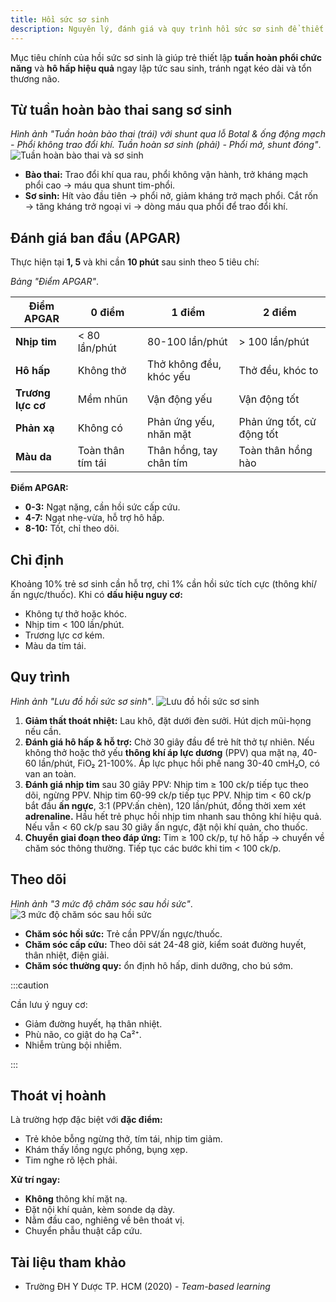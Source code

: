 ```yaml
---
title: Hồi sức sơ sinh
description: Nguyên lý, đánh giá và quy trình hồi sức sơ sinh để thiết lập tuần hoàn và hô hấp chức năng.
---
```


Mục tiêu chính của hồi sức sơ sinh là giúp trẻ thiết lập **tuần hoàn phổi chức năng** và **hô hấp hiệu quả** ngay lập tức sau sinh, tránh ngạt kéo dài và tổn thương não.

## Từ tuần hoàn bào thai sang sơ sinh

_Hình ảnh "Tuần hoàn bào thai (trái) với shunt qua lỗ Botal & ống động mạch - Phổi không trao đổi khí. Tuần hoàn sơ sinh (phải) - Phổi mở, shunt đóng"_.
![Tuần hoàn bào thai và sơ sinh](./_images/hoi-suc-so-sinh/tuan-hoan-bao-thai-va-tuan-hoan-so-sinh.jpeg)

- **Bào thai:** Trao đổi khí qua rau, phổi không vận hành, trở kháng mạch phổi cao → máu qua shunt tim-phổi.
- **Sơ sinh:** Hít vào đầu tiên → phổi nở, giảm kháng trở mạch phổi. Cắt rốn → tăng kháng trở ngoại vi → dòng máu qua phổi để trao đổi khí.

## Đánh giá ban đầu (APGAR)

Thực hiện tại **1, 5** và khi cần **10 phút** sau sinh theo 5 tiêu chí:

_Bảng "Điểm APGAR"_.

| Điểm APGAR        | 0 điểm            | 1 điểm                  | 2 điểm                    |
| ----------------- | ----------------- | ----------------------- | ------------------------- |
| **Nhịp tim**      | < 80 lần/phút     | 80-100 lần/phút         | > 100 lần/phút            |
| **Hô hấp**        | Không thở         | Thở không đều, khóc yếu | Thở đều, khóc to          |
| **Trương lực cơ** | Mềm nhũn          | Vận động yếu            | Vận động tốt              |
| **Phản xạ**       | Không có          | Phản ứng yếu, nhăn mặt  | Phản ứng tốt, cử động tốt |
| **Màu da**        | Toàn thân tím tái | Thân hồng, tay chân tím | Toàn thân hồng hào        |

**Điểm APGAR:**

- **0-3:** Ngạt nặng, cần hồi sức cấp cứu.
- **4-7:** Ngạt nhẹ-vừa, hỗ trợ hô hấp.
- **8-10:** Tốt, chỉ theo dõi.

## Chỉ định

Khoảng 10% trẻ sơ sinh cần hỗ trợ, chỉ 1% cần hồi sức tích cực (thông khí/ấn ngực/thuốc). Khi có **dấu hiệu nguy cơ:**

- Không tự thở hoặc khóc.
- Nhịp tim < 100 lần/phút.
- Trương lực cơ kém.
- Màu da tím tái.

## Quy trình

_Hình ảnh "Lưu đồ hồi sức sơ sinh"_.
![Lưu đồ hồi sức sơ sinh](./_images/hoi-suc-so-sinh/luu-do-hoi-suc-so-sinh.jpeg)

1. **Giảm thất thoát nhiệt:** Lau khô, đặt dưới đèn sưởi. Hút dịch mũi-họng nếu cần.
2. **Đánh giá hô hấp & hỗ trợ:** Chờ 30 giây đầu để trẻ hít thở tự nhiên. Nếu không thở hoặc thở yếu **thông khí áp lực dương** (PPV) qua mặt nạ, 40-60 lần/phút, FiO₂ 21-100%. Áp lực phục hồi phế nang 30-40 cmH₂O, có van an toàn.
3. **Đánh giá nhịp tim** sau 30 giây PPV: Nhịp tim ≥ 100 ck/p tiếp tục theo dõi, ngừng PPV. Nhịp tim 60-99 ck/p tiếp tục PPV. Nhịp tim < 60 ck/p bắt đầu **ấn ngực**, 3:1 (PPV:ấn chèn), 120 lần/phút, đồng thời xem xét **adrenaline.** Hầu hết trẻ phục hồi nhịp tim nhanh sau thông khí hiệu quả. Nếu vẫn < 60 ck/p sau 30 giây ấn ngực, đặt nội khí quản, cho thuốc.
4. **Chuyển giai đoạn theo đáp ứng:** Tim ≥ 100 ck/p, tự hô hấp → chuyển về chăm sóc thông thường. Tiếp tục các bước khi tim < 100 ck/p.

## Theo dõi

_Hình ảnh "3 mức độ chăm sóc sau hồi sức"_.
![3 mức độ chăm sóc sau hồi sức](./_images/hoi-suc-so-sinh/3-muc-do-cham-soc-sau-hoi-suc.jpeg)

- **Chăm sóc hồi sức:** Trẻ cần PPV/ấn ngực/thuốc.
- **Chăm sóc cấp cứu:** Theo dõi sát 24-48 giờ, kiểm soát đường huyết, thân nhiệt, điện giải.
- **Chăm sóc thường quy:** ổn định hô hấp, dinh dưỡng, cho bú sớm.

:::caution

Cần lưu ý nguy cơ:

- Giảm đường huyết, hạ thân nhiệt.
- Phù não, co giật do hạ Ca²⁺.
- Nhiễm trùng bội nhiễm.

:::

## Thoát vị hoành

Là trường hợp đặc biệt với **đặc điểm:**

- Trẻ khỏe bỗng ngừng thở, tím tái, nhịp tim giảm.
- Khám thấy lồng ngực phồng, bụng xẹp.
- Tim nghe rõ lệch phải.

**Xử trí ngay:**

- **Không** thông khí mặt nạ.
- Đặt nội khí quản, kèm sonde dạ dày.
- Nằm đầu cao, nghiêng về bên thoát vị.
- Chuyển phẫu thuật cấp cứu.

## Tài liệu tham khảo

- Trường ĐH Y Dược TP. HCM (2020) - _Team-based learning_
